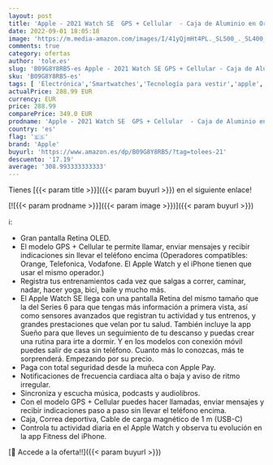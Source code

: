 ```yaml
---
layout: post
title: 'Apple - 2021 Watch SE  GPS + Cellular  - Caja de Aluminio en Oro de 40 mm - Correa Loop Deportiva en Color maíz/Blanco'
date: 2022-09-01 18:05:18
image: 'https://m.media-amazon.com/images/I/41yQjmHt4PL._SL500_._SL400_.jpg'
comments: true
category: ofertas
author: 'tole.es'
slug: 'B09G8Y8RB5-es Apple - 2021 Watch SE GPS + Cellular - Caja de Aluminio en...'
sku: 'B09G8Y8RB5-es'
tags: [ 'Electrónica','Smartwatches','Tecnología para vestir','apple','🇪🇸', ]
actualPrice: 288.99 EUR
currency: EUR
price: 288.99
comparePrice: 349.0 EUR
prodname: 'Apple - 2021 Watch SE  GPS + Cellular  - Caja de Aluminio en Oro de 40 mm - Correa Loop Deportiva en Color maíz/Blanco'
country: 'es'
flag: '🇪🇸'
brand: 'Apple'
buyurl: 'https://www.amazon.es/dp/B09G8Y8RB5/?tag=tolees-21'
descuento: '17.19'
average: '308.993333333333'
---
```


Tienes [{{< param title >}}]({{< param buyurl >}}) en el siguiente enlace!

[![{{< param prodname >}}]({{< param image >}})]({{< param buyurl >}})

ℹ️:

- Gran pantalla Retina OLED.
- El modelo GPS + Cellular te permite llamar, enviar mensajes y recibir indicaciones sin llevar el teléfono encima (Operadores compatibles: Orange, Telefonica, Vodafone. El Apple Watch y el iPhone tienen que usar el mismo operador.)
- Registra tus entrenamientos cada vez que salgas a correr, caminar, nadar, hacer yoga, bici, baile y mucho más.
- El Apple Watch SE llega con una pantalla Retina del mismo tamaño que la del Series 6 para que tengas más información a primera vista, así como sensores avanzados que registran tu actividad y tus entrenos, y grandes prestaciones que velan por tu salud. También incluye la app Sueño para que lleves un seguimiento de tu descanso y puedas crear una rutina para irte a dormir. Y en los modelos con conexión móvil puedes salir de casa sin teléfono. Cuanto más lo conozcas, más te sorprenderá. Empezando por su precio.
- Paga con total seguridad desde la muñeca con Apple Pay.
- Notificaciones de frecuencia cardiaca alta o baja y aviso de ritmo irregular.
- Sincroniza y escucha música, podcasts y audiolibros.
- Con el modelo GPS + Cellular puedes hacer llamadas, enviar mensajes y recibir indicaciones paso a paso sin llevar el teléfono encima.
- Caja, Correa deportiva, Cable de carga magnético de 1 m (USB-C)
- Controla tu actividad diaria en el Apple Watch y observa tu evolución en la app Fitness del iPhone.

[🛒 Accede a la oferta!!]({{< param buyurl >}})

